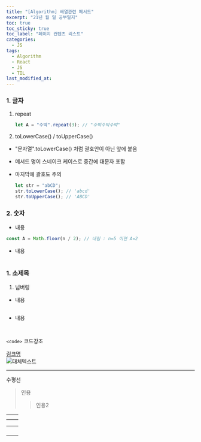 ```yaml
---
title: "[Algorithm] 배열관련 메서드"
excerpt: "21년 월 일 공부일지"
toc: true
toc_sticky: true
toc_label: "페이지 컨텐츠 리스트"
categories:
  - JS
tags:
  - Algorithm
  - React
  - JS
  - TIL
last_modified_at:
---
```


### **1. 글자**

1. repeat

   ```javascript
   let A = "수박".repeat(3); // "수박수박수박"
   ```

2. toLowerCase() / toUpperCase()

- "문자열".toLowerCase() 처럼 괄호안이 아닌 앞에 붙음
- 메서드 명이 스네이크 케이스로 중간에 대문자 포함
- 마지막에 괄호도 주의

  ```javascript
  let str = "abCD";
  str.toLowerCase(); // 'abcd'
  str.toUpperCase(); // 'ABCD'
  ```

### **2. 숫자**

- 내용

```javascript
const A = Math.floor(n / 2); // 내림 : n=5 이면 A=2
```

- 내용

```javascript

```

### **1. 소제목**

1. 넘버링

- 내용

```javascript

```

- 내용

```javascript

```

```javascript

```

`<code>` 코드강조

[링크명](링크주소)  
![대체텍스트](이미지주소)

---

수평선

> 인용
>
> > 인용2

|     |     |
| --- | --- |
|     |     |
|     |     |

|     |     |
| --- | --- |
|     |     |
|     |     |
|     |     |
|     |     |
